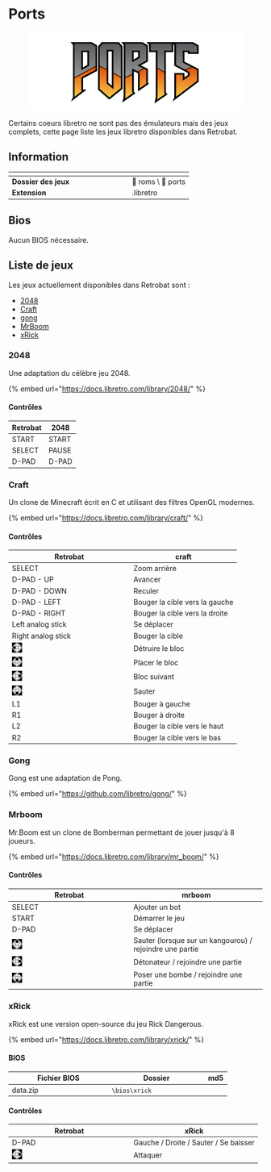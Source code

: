 # Ports

<div align="left">

<figure><img src="https://raw.githubusercontent.com/fabricecaruso/es-theme-carbon/52ff37c9e265587d006945a2ba695b5a962b3a3d/art/logos/ports.svg" alt=""><figcaption></figcaption></figure>

</div>

Certains coeurs libretro ne sont pas des émulateurs mais des jeux complets, cette page liste les jeux libretro disponibles dans Retrobat.

## Information

<table data-header-hidden><thead><tr><th width="224"></th><th></th></tr></thead><tbody><tr><td><strong>Dossier des jeux</strong></td><td><span data-gb-custom-inline data-tag="emoji" data-code="1f4c2">📂</span> roms \ <span data-gb-custom-inline data-tag="emoji" data-code="1f4c2">📂</span> ports</td></tr><tr><td><strong>Extension</strong></td><td>.libretro</td></tr></tbody></table>

## Bios

Aucun BIOS nécessaire.

## Liste de jeux

Les jeux actuellement disponibles dans Retrobat sont :

* [2048](ports.md#2048)
* [Craft](ports.md#craft)
* [gong](ports.md#gong)
* [MrBoom](ports.md#mrboom)
* [xRick](ports.md#xrick)

### 2048

Une adaptation du célèbre jeu 2048.

{% embed url="https://docs.libretro.com/library/2048/" %}

#### Contrôles

| Retrobat | 2048  |
| -------- | ----- |
| START    | START |
| SELECT   | PAUSE |
| D-PAD    | D-PAD |

### Craft

Un clone de Minecraft écrit en C et utilisant des filtres OpenGL modernes.

{% embed url="https://docs.libretro.com/library/craft/" %}

#### Contrôles

<table><thead><tr><th width="227">Retrobat</th><th>craft</th></tr></thead><tbody><tr><td>SELECT</td><td>Zoom arrière</td></tr><tr><td>D-PAD - UP</td><td>Avancer</td></tr><tr><td>D-PAD - DOWN</td><td>Reculer</td></tr><tr><td>D-PAD - LEFT</td><td>Bouger la cible vers la gauche</td></tr><tr><td>D-PAD - RIGHT</td><td>Bouger la cible vers la droite</td></tr><tr><td>Left analog stick</td><td>Se déplacer</td></tr><tr><td>Right analog stick</td><td>Bouger la cible</td></tr><tr><td><img src="../../../.gitbook/assets/image (32).png" alt=""></td><td>Détruire le bloc</td></tr><tr><td><img src="../../../.gitbook/assets/image (34).png" alt=""></td><td>Placer le bloc</td></tr><tr><td><img src="../../../.gitbook/assets/image (6).png" alt=""></td><td>Bloc suivant</td></tr><tr><td><img src="../../../.gitbook/assets/image (19).png" alt=""></td><td>Sauter</td></tr><tr><td>L1</td><td>Bouger à gauche</td></tr><tr><td>R1</td><td>Bouger à droite</td></tr><tr><td>L2</td><td>Bouger la cible vers le haut</td></tr><tr><td>R2</td><td>Bouger la cible vers le bas</td></tr></tbody></table>

### Gong

Gong est une adaptation de Pong.

{% embed url="https://github.com/libretro/gong/" %}

### Mrboom

Mr.Boom est un clone de Bomberman permettant de jouer jusqu'à 8 joueurs.

{% embed url="https://docs.libretro.com/library/mr_boom/" %}

#### Contrôles

<table><thead><tr><th width="227">Retrobat</th><th>mrboom</th></tr></thead><tbody><tr><td>SELECT</td><td>Ajouter un bot</td></tr><tr><td>START</td><td>Démarrer le jeu</td></tr><tr><td>D-PAD</td><td>Se déplacer</td></tr><tr><td><img src="../../../.gitbook/assets/image (34).png" alt=""></td><td>Sauter (lorsque sur un kangourou) / rejoindre une partie</td></tr><tr><td><img src="../../../.gitbook/assets/image (6).png" alt=""></td><td>Détonateur / rejoindre une partie</td></tr><tr><td><img src="../../../.gitbook/assets/image (19).png" alt=""></td><td>Poser une bombe / rejoindre une partie</td></tr></tbody></table>

### xRick

xRick est une version open-source du jeu Rick Dangerous.

{% embed url="https://docs.libretro.com/library/xrick/" %}

#### BIOS

<table><thead><tr><th width="184">Fichier BIOS</th><th width="177">Dossier</th><th>md5</th></tr></thead><tbody><tr><td>data.zip</td><td><code>\bios\xrick</code></td><td></td></tr></tbody></table>

#### Contrôles

<table><thead><tr><th width="227">Retrobat</th><th>xRick</th></tr></thead><tbody><tr><td>D-PAD</td><td>Gauche / Droite / Sauter / Se baisser</td></tr><tr><td><img src="../../../.gitbook/assets/image (6).png" alt=""></td><td>Attaquer</td></tr></tbody></table>
